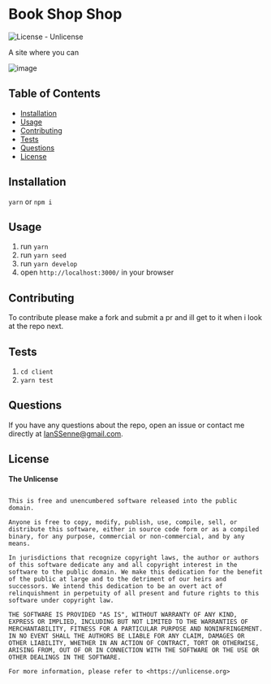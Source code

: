 # Book Shop Shop

![License - Unlicense](https://img.shields.io/static/v1?label=License&message=Unlicense&color=blue&style=plastic)

A site where you can 

![image](https://user-images.githubusercontent.com/48780301/224474994-add1ed90-7ac9-4deb-ab34-b5c0ddb1e761.png)

## Table of Contents

- [Installation](#installation)
- [Usage](#usage)
- [Contributing](#contributing)
- [Tests](#tests)
- [Questions](#questions)
- [License](#license)

## Installation

`yarn` or `npm i`

## Usage

1. run `yarn`
1. run `yarn seed`
2. run `yarn develop`
3. open `http://localhost:3000/` in your browser

## Contributing

To contribute please make a fork and submit a pr and ill get to it when i look at the repo next.

## Tests

1. `cd client`
2. `yarn test`

## Questions

If you have any questions about the repo, open an issue or contact me directly at [IanSSenne@gmail.com](mailto:IanSSenne@gmail.com).

## License

**The Unlicense**

```

This is free and unencumbered software released into the public domain.

Anyone is free to copy, modify, publish, use, compile, sell, or
distribute this software, either in source code form or as a compiled
binary, for any purpose, commercial or non-commercial, and by any
means.

In jurisdictions that recognize copyright laws, the author or authors
of this software dedicate any and all copyright interest in the
software to the public domain. We make this dedication for the benefit
of the public at large and to the detriment of our heirs and
successors. We intend this dedication to be an overt act of
relinquishment in perpetuity of all present and future rights to this
software under copyright law.

THE SOFTWARE IS PROVIDED "AS IS", WITHOUT WARRANTY OF ANY KIND,
EXPRESS OR IMPLIED, INCLUDING BUT NOT LIMITED TO THE WARRANTIES OF
MERCHANTABILITY, FITNESS FOR A PARTICULAR PURPOSE AND NONINFRINGEMENT.
IN NO EVENT SHALL THE AUTHORS BE LIABLE FOR ANY CLAIM, DAMAGES OR
OTHER LIABILITY, WHETHER IN AN ACTION OF CONTRACT, TORT OR OTHERWISE,
ARISING FROM, OUT OF OR IN CONNECTION WITH THE SOFTWARE OR THE USE OR
OTHER DEALINGS IN THE SOFTWARE.

For more information, please refer to <https://unlicense.org>


```
